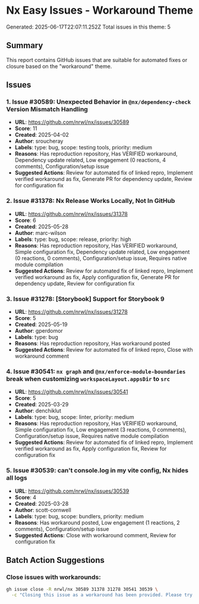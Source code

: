 # Nx Easy Issues - Workaround Theme

Generated: 2025-06-17T22:07:11.252Z
Total issues in this theme: 5

## Summary

This report contains GitHub issues that are suitable for automated fixes or closure based on the "workaround" theme.

## Issues

### 1. Issue #30589: Unexpected Behavior in `@nx/dependency-check` Version Mismatch Handling

- **URL**: https://github.com/nrwl/nx/issues/30589
- **Score**: 11
- **Created**: 2025-04-02
- **Author**: sroucheray
- **Labels**: type: bug, scope: testing tools, priority: medium
- **Reasons**: Has reproduction repository, Has VERIFIED workaround, Dependency update related, Low engagement (0 reactions, 4 comments), Configuration/setup issue
- **Suggested Actions**: Review for automated fix of linked repro, Implement verified workaround as fix, Generate PR for dependency update, Review for configuration fix

### 2. Issue #31378: Nx Release Works Locally, Not In GitHub

- **URL**: https://github.com/nrwl/nx/issues/31378
- **Score**: 6
- **Created**: 2025-05-28
- **Author**: marc-wilson
- **Labels**: type: bug, scope: release, priority: high
- **Reasons**: Has reproduction repository, Has VERIFIED workaround, Simple configuration fix, Dependency update related, Low engagement (0 reactions, 0 comments), Configuration/setup issue, Requires native module compilation
- **Suggested Actions**: Review for automated fix of linked repro, Implement verified workaround as fix, Apply configuration fix, Generate PR for dependency update, Review for configuration fix

### 3. Issue #31278: [Storybook] Support for Storybook 9

- **URL**: https://github.com/nrwl/nx/issues/31278
- **Score**: 5
- **Created**: 2025-05-19
- **Author**: gperdomor
- **Labels**: type: bug
- **Reasons**: Has reproduction repository, Has workaround posted
- **Suggested Actions**: Review for automated fix of linked repro, Close with workaround comment

### 4. Issue #30541: `nx graph` and `@nx/enforce-module-boundaries` break when customizing `workspaceLayout.appsDir` to `src`

- **URL**: https://github.com/nrwl/nx/issues/30541
- **Score**: 5
- **Created**: 2025-03-29
- **Author**: denchiklut
- **Labels**: type: bug, scope: linter, priority: medium
- **Reasons**: Has reproduction repository, Has VERIFIED workaround, Simple configuration fix, Low engagement (3 reactions, 0 comments), Configuration/setup issue, Requires native module compilation
- **Suggested Actions**: Review for automated fix of linked repro, Implement verified workaround as fix, Apply configuration fix, Review for configuration fix

### 5. Issue #30539: can't console.log in my vite config, Nx hides all logs

- **URL**: https://github.com/nrwl/nx/issues/30539
- **Score**: 4
- **Created**: 2025-03-28
- **Author**: scott-cornwell
- **Labels**: type: bug, scope: bundlers, priority: medium
- **Reasons**: Has workaround posted, Low engagement (1 reactions, 2 comments), Configuration/setup issue
- **Suggested Actions**: Close with workaround comment, Review for configuration fix


## Batch Action Suggestions

### Close issues with workarounds:

```bash
gh issue close -R nrwl/nx 30589 31378 31278 30541 30539 \
  -c "Closing this issue as a workaround has been provided. Please try the latest version of Nx and reopen if needed."
```
